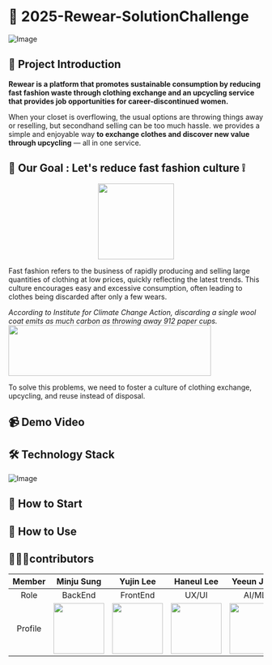 # 👕 2025-Rewear-SolutionChallenge
![Image](https://github.com/user-attachments/assets/6b8b7023-9b7b-4acd-b86f-30c6e2f5326d)

## 📢 Project Introduction
**Rewear is a platform that promotes sustainable consumption by reducing fast fashion waste through clothing exchange and an upcycling service that provides job opportunities for career-discontinued women.**

When your closet is overflowing, the usual options are throwing things away or reselling, but secondhand selling can be too much hassle. we provides a simple and enjoyable way **to exchange clothes and discover new value through upcycling** — all in one service.

## 📌 Our Goal : Let's reduce fast fashion culture ❕
<p align = "center">
<img src= "https://github.com/user-attachments/assets/34ed7575-bd87-4ca4-a73a-752f49d53087" width="150" height="150"/>
</p>

Fast fashion refers to the business of rapidly producing and selling large quantities of clothing at low prices, quickly reflecting the latest trends. This culture encourages easy and excessive consumption, often leading to clothes being discarded after only a few wears. 

*According to Institute for Climate Change Action, discarding a single wool coat emits as much carbon as throwing away 912 paper cups.*
<img src= "https://github.com/user-attachments/assets/68847914-8aa7-4452-9acd-3b4f0a45cdb5" width="400" height="100"/> 

To solve this problems, we need to foster a culture of clothing exchange, upcycling, and reuse instead of disposal.

## 📹 Demo Video

## 🛠 Technology Stack
![Image](https://github.com/user-attachments/assets/9076b913-c8fc-4de8-a9d0-cc2b677e4938)

## 📱 How to Start

## 👗 How to Use

## 👩🏻‍💻contributors

|Member| Minju Sung | Yujin Lee | Haneul Lee | Yeeun Jeon |
|:--:|:--:|:--:|:--:|:--:|
|Role| BackEnd | FrontEnd | UX/UI | AI/ML |
|Profile|  <img src= "https://github.com/user-attachments/assets/3eb7150e-6ed8-452b-8c79-e133fdf71024" width="100" height="100"/>     | <img src= "https://github.com/user-attachments/assets/1fb79008-878a-4cdc-90c3-490b2b2a3ec9" width="100" height="100"/>   | <img src= "https://github.com/user-attachments/assets/c86d20f1-1d8d-4442-a786-46b3a666f68f" width="100" height="100"/>  | <img src= "https://github.com/user-attachments/assets/3b71bfdf-6fe3-4cce-8641-9c903e0f77fa" width="100" height="100"/>   |

